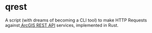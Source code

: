# qrest

A script (with dreams of becoming a CLI tool) to make HTTP Requests against[ ArcGIS REST API](https://developers.arcgis.com/rest/services-reference/enterprise/query-feature-service-layer-.htm) services, implemented in Rust.
